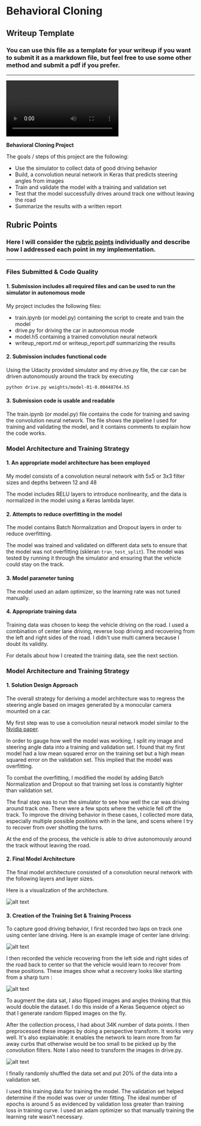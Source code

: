 # **Behavioral Cloning** 

## Writeup Template

### You can use this file as a template for your writeup if you want to submit it as a markdown file, but feel free to use some other method and submit a pdf if you prefer.

---

![video demo](examplesrun1.mp4)


**Behavioral Cloning Project**

The goals / steps of this project are the following:
* Use the simulator to collect data of good driving behavior
* Build, a convolution neural network in Keras that predicts steering angles from images
* Train and validate the model with a training and validation set
* Test that the model successfully drives around track one without leaving the road
* Summarize the results with a written report


[//]: # (Image References)

[image1]: ./examples/model.png "Model Visualization"
[image2]: ./examples/warp.png "Warp Perspective"
[image3]: ./examples/center_driving.jpg "Center Driving"
[image4]: ./examples/recover.jpg "Recovery Image"
[image5]: ./examples/train_curve.png "Training Curve"


## Rubric Points
### Here I will consider the [rubric points](https://review.udacity.com/#!/rubrics/432/view) individually and describe how I addressed each point in my implementation.  

---
### Files Submitted & Code Quality

#### 1. Submission includes all required files and can be used to run the simulator in autonomous mode

My project includes the following files:
* train.ipynb (or model.py) containing the script to create and train the model
* drive.py for driving the car in autonomous mode
* model.h5 containing a trained convolution neural network 
* writeup_report.md or writeup_report.pdf summarizing the results

#### 2. Submission includes functional code
Using the Udacity provided simulator and my drive.py file, the car can be driven autonomously around the track by executing 
```sh
python drive.py weights/model-01-0.00448764.h5
```

#### 3. Submission code is usable and readable

The train.ipynb (or model.py) file contains the code for training and saving the convolution neural network. The file shows the pipeline I used for training and validating the model, and it contains comments to explain how the code works.

### Model Architecture and Training Strategy

#### 1. An appropriate model architecture has been employed

My model consists of a convolution neural network with 5x5 or 3x3 filter sizes and depths between 12 and 48 

The model includes RELU layers to introduce nonlinearity, and the data is normalized in the model using a Keras lambda layer.


#### 2. Attempts to reduce overfitting in the model

The model contains Batch Normalization and Dropout layers in order to reduce overfitting. 

The model was trained and validated on different data sets to ensure that the model was not overfitting (skleran `tran_test_split`). The model was tested by running it through the simulator and ensuring that the vehicle could stay on the track.

#### 3. Model parameter tuning

The model used an adam optimizer, so the learning rate was not tuned manually.

#### 4. Appropriate training data

Training data was chosen to keep the vehicle driving on the road. I used a combination of center lane driving, reverse loop driving and recovering from the left and right sides of the road. I didn't use multi camera because I doubt its validity.

For details about how I created the training data, see the next section. 

### Model Architecture and Training Strategy

#### 1. Solution Design Approach

The overall strategy for deriving a model architecture was to regress the steering angle based on images generated by a monocular camera mounted on a car.

My first step was to use a convolution neural network model similar to the [Nvidia paper](http://images.nvidia.com/content/tegra/automotive/images/2016/solutions/pdf/end-to-end-dl-using-px.pdf).

In order to gauge how well the model was working, I split my image and steering angle data into a training and validation set. I found that my first model had a low mean squared error on the training set but a high mean squared error on the validation set. This implied that the model was overfitting. 

To combat the overfitting, I modified the model by adding Batch Normalization and Dropout so that training set loss is constantly highter than validation set.


The final step was to run the simulator to see how well the car was driving around track one. There were a few spots where the vehicle fell off the track. To improve the driving behavior in these cases, I collected more data, especially multiple possible positions with in the lane, and scens where I try to recover from over shotting the turns.

At the end of the process, the vehicle is able to drive autonomously around the track without leaving the road.

#### 2. Final Model Architecture

The final model architecture consisted of a convolution neural network with the following layers and layer sizes.

Here is a visualization of the architecture.

![alt text][image1]

#### 3. Creation of the Training Set & Training Process

To capture good driving behavior, I first recorded two laps on track one using center lane driving. Here is an example image of center lane driving:

![alt text][image3]

I then recorded the vehicle recovering from the left side and right sides of the road back to center so that the vehicle would learn to recover from these positions. These images show what a recovery looks like starting from a sharp turn :

![alt text][image4]

To augment the data sat, I also flipped images and angles thinking that this would double the dataset. I do this inside of a Keras Sequence object so that I generate random flipped images on the fly.

After the collection process, I had about 34K number of data points. I then preprocessed these images by doing a perspective transform. It works very well. It's also explainable: it enables the network to learn more from far away curbs that otherwise would be too small to be picked up by the convolution filters. Note I also need to transform the images in drive.py.

![alt text][image2]

I finally randomly shuffled the data set and put 20% of the data into a validation set. 

I used this training data for training the model. The validation set helped determine if the model was over or under fitting. The ideal number of epochs is around 5 as evidenced by validation loss greater than training loss in training curve. I used an adam optimizer so that manually training the learning rate wasn't necessary.


